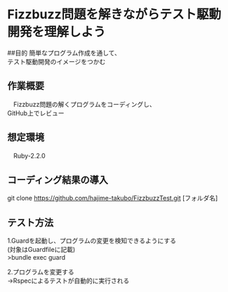 Fizzbuzz問題を解きながらテスト駆動開発を理解しよう
====
    
    
##目的
  簡単なプログラム作成を通して、  
  テスト駆動開発のイメージをつかむ  

## 作業概要
　Fizzbuzz問題の解くプログラムをコーディングし、  
  GitHub上でレビュー

## 想定環境
　Ruby-2.2.0

## コーディング結果の導入
  git clone https://github.com/hajime-takubo/FizzbuzzTest.git [フォルダ名]

## テスト方法
  1.Guardを起動し、プログラムの変更を検知できるようにする  
    (対象はGuardfileに記載)     
    >bundle exec guard  

  2.プログラムを変更する  
    →Rspecによるテストが自動的に実行される

